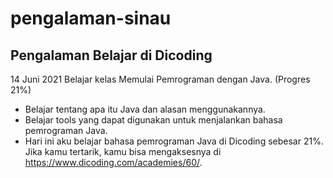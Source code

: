 # pengalaman-sinau

Pengalaman Belajar di Dicoding
--
14 Juni 2021
Belajar kelas Memulai Pemrograman dengan Java. (Progres 21%)
* Belajar tentang apa itu Java dan alasan menggunakannya.
* Belajar tools yang dapat digunakan untuk menjalankan bahasa pemrograman Java.
* Hari ini aku belajar bahasa pemrograman Java di Dicoding sebesar 21%. Jika kamu tertarik, kamu bisa mengaksesnya di https://www.dicoding.com/academies/60/.
